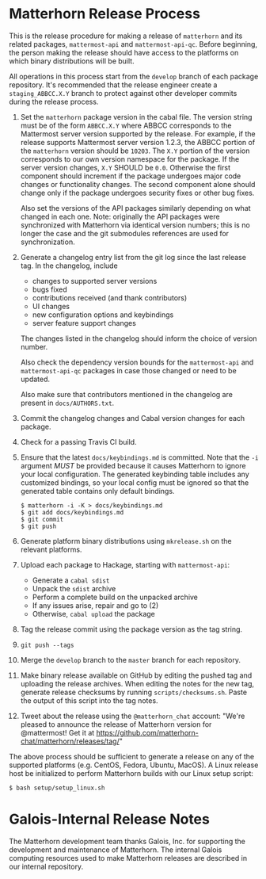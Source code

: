 
Matterhorn Release Process
==========================

This is the release procedure for making a release of `matterhorn` and
its related packages, `mattermost-api` and `mattermost-api-qc`. Before
beginning, the person making the release should have access to the
platforms on which binary distributions will be built.

All operations in this process start from the `develop` branch of each
package repository.  It's recommended that the release engineer create
a `staging_ABBCC.X.Y` branch to protect against other developer
commits during the release process.

1. Set the `matterhorn` package version in the cabal file. The version
   string must be of the form `ABBCC.X.Y` where ABBCC corresponds to
   the Mattermost server version supported by the release. For
   example, if the release supports Mattermost server version 1.2.3,
   the ABBCC portion of the `matterhorn` version should be
   `10203`. The `X.Y` portion of the version corresponds to our own
   version namespace for the package.  If the server version changes,
   `X.Y` SHOULD be `0.0`. Otherwise the first component should
   increment if the package undergoes major code changes or
   functionality changes. The second component alone should change
   only if the package undergoes security fixes or other bug fixes.

   Also set the versions of the API packages similarly depending on
   what changed in each one.  Note: originally the API packages were
   synchronized with Matterhorn via identical version numbers; this is
   no longer the case and the git submodules references are used for
   synchronization.

2. Generate a changelog entry list from the git log since the last
   release tag. In the changelog, include

   * changes to supported server versions
   * bugs fixed
   * contributions received (and thank contributors)
   * UI changes
   * new configuration options and keybindings
   * server feature support changes

   The changes listed in the changelog should inform the choice of
   version number.

   Also check the dependency version bounds for the `mattermost-api` and
   `mattermost-api-qc` packages in case those changed or need to be
   updated.

   Also make sure that contributors mentioned in the changelog are
   present in `docs/AUTHORS.txt`.

3. Commit the changelog changes and Cabal version changes for each
   package.

4. Check for a passing Travis CI build.

5. Ensure that the latest `docs/keybindings.md` is committed. Note that
   the `-i` argument *MUST* be provided because it causes Matterhorn
   to ignore your local configuration. The generated keybinding table
   includes any customized bindings, so your local config must be
   ignored so that the generated table contains only default bindings.

   ```
   $ matterhorn -i -K > docs/keybindings.md
   $ git add docs/keybindings.md
   $ git commit
   $ git push
   ```

6. Generate platform binary distributions using `mkrelease.sh` on the
   relevant platforms.

7. Upload each package to Hackage, starting with `mattermost-api`:

   * Generate a `cabal sdist`
   * Unpack the `sdist` archive
   * Perform a complete build on the unpacked archive
   * If any issues arise, repair and go to (2)
   * Otherwise, `cabal upload` the package

8. Tag the release commit using the package version as the tag string.

9. `git push --tags`

10. Merge the `develop` branch to the `master` branch for each
   repository.

11. Make binary release available on GitHub by editing the pushed tag
    and uploading the release archives. When editing the notes
    for the new tag, generate release checksums by running
    `scripts/checksums.sh`. Paste the output of this script into the tag
    notes.

12. Tweet about the release using the `@matterhorn_chat` account:
    "We're pleased to announce the release of Matterhorn version <VERSION> for @mattermost!
    Get it at https://github.com/matterhorn-chat/matterhorn/releases/tag/<VERSION>"

The above process should be sufficient to generate a release on any of
the supported platforms (e.g. CentOS, Fedora, Ubuntu, MacOS). A Linux
release host be initialized to perform Matterhorn builds with our Linux
setup script:

```
$ bash setup/setup_linux.sh
```

Galois-Internal Release Notes
=============================

The Matterhorn development team thanks Galois, Inc. for supporting the
development and maintenance of Matterhorn. The internal Galois computing
resources used to make Matterhorn releases are described in our internal
repository.
